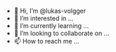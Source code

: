 - 👋 Hi, I’m @lukas-volgger
- 👀 I’m interested in ...
- 🌱 I’m currently learning ...
- 💞️ I’m looking to collaborate on ...
- 📫 How to reach me ...

<!---
lukas-volgger/lukas-volgger is a ✨ special ✨ repository because its `README.md` (this file) appears on your GitHub profile.
You can click the Preview link to take a look at your changes.
--->
